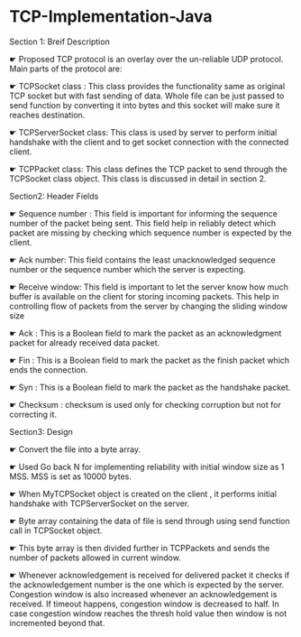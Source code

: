 # TCP-Implementation-Java

Section 1: Breif Description

☛ Proposed TCP protocol is an overlay over the un-reliable UDP protocol. Main parts of the protocol are:

☛ TCPSocket class : This class provides the functionality same as original TCP socket but with fast sending of data. Whole file can be just passed to send function by converting it into bytes and this socket will make sure it reaches destination.

☛ TCPServerSocket class: This class is used by server to perform initial handshake with the client and to get socket connection with the connected client.

☛ TCPPacket class: This class defines the TCP packet to send through the TCPSocket class object. This class is discussed in detail in section 2.

Section2: Header Fields

☛ Sequence number : This field is important for informing the sequence number of the packet being sent. This field help in reliably detect which packet are missing by checking which sequence number is expected by the client.

☛ Ack number: This field contains the least unacknowledged sequence number or the sequence number which the server is expecting.

☛ Receive window: This field is important to let the server know how much buffer is available on the client for storing incoming packets. This help in controlling flow of packets from the server by changing the sliding window size

☛ Ack : This is a Boolean field to mark the packet as an acknowledgment packet for already received data packet.

☛ Fin : This is a Boolean field to mark the packet as the finish packet which ends the connection.

☛ Syn : This is a Boolean field to mark the packet as the handshake packet.

☛ Checksum : checksum is used only for checking corruption but not for correcting it.

Section3: Design

☛ Convert the file into a byte array.

☛ Used Go back N for implementing reliability with initial window size as 1 MSS. MSS is set as 10000 bytes.

☛ When MyTCPSocket object is created on the client , it performs initial handshake with TCPServerSocket on the server.

☛ Byte array containing the data of file is send through using send function call in TCPSocket object.

☛ This byte array is then divided further in TCPPackets and sends the number of packets allowed in current window.

☛ Whenever acknowledgement is received for delivered packet it checks if the acknowledgement number is the one which is expected by the server. Congestion window is also increased whenever an acknowledgement is received. If timeout happens, congestion window is decreased to half. In case congestion window reaches the thresh hold value then window is not incremented beyond that.
